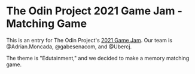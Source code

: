 # The Odin Project 2021 Game Jam - Matching Game

This is an entry for The Odin Project's [2021 Game Jam](https://itch.io/jam/top-jam-1). Our team is @Adrian.Moncada, @gabesenacom, and @Ubercj.

The theme is "Edutainment," and we decided to make a memory matching game.